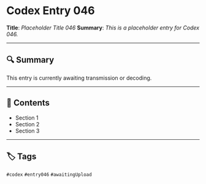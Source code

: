 # Codex Entry 046

**Title**: *Placeholder Title 046*
**Summary**: _This is a placeholder entry for Codex 046._

---

## 🔍 Summary

This entry is currently awaiting transmission or decoding.

---

## 🧠 Contents

- Section 1
- Section 2
- Section 3

---

## 🏷️ Tags

`#codex` `#entry046` `#awaitingUpload`
